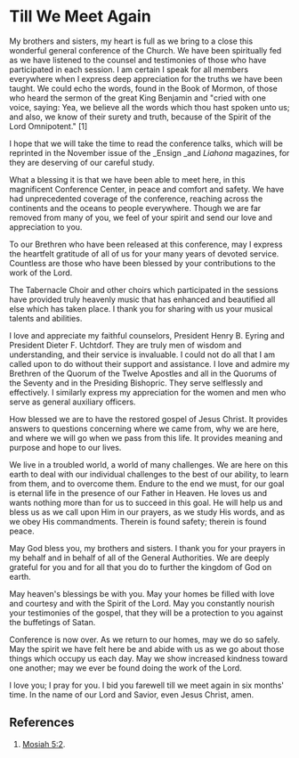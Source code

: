 # Till We Meet Again

My brothers and sisters, my heart is full as we bring to a close this
wonderful general conference of the Church. We have been spiritually fed as we
have listened to the counsel and testimonies of those who have participated in
each session. I am certain I speak for all members everywhere when I express
deep appreciation for the truths we have been taught. We could echo the words,
found in the Book of Mormon, of those who heard the sermon of the great King
Benjamin and "cried with one voice, saying: Yea, we believe all the words
which thou hast spoken unto us; and also, we know of their surety and truth,
because of the Spirit of the Lord Omnipotent." [1]

I hope that we will take the time to read the conference talks, which will be
reprinted in the November issue of the _Ensign _and _Liahona_ magazines, for
they are deserving of our careful study.

What a blessing it is that we have been able to meet here, in this magnificent
Conference Center, in peace and comfort and safety. We have had unprecedented
coverage of the conference, reaching across the continents and the oceans to
people everywhere. Though we are far removed from many of you, we feel of your
spirit and send our love and appreciation to you.

To our Brethren who have been released at this conference, may I express the
heartfelt gratitude of all of us for your many years of devoted service.
Countless are those who have been blessed by your contributions to the work of
the Lord.

The Tabernacle Choir and other choirs which participated in the sessions have
provided truly heavenly music that has enhanced and beautified all else which
has taken place. I thank you for sharing with us your musical talents and
abilities.

I love and appreciate my faithful counselors, President Henry B. Eyring and
President Dieter F. Uchtdorf. They are truly men of wisdom and understanding,
and their service is invaluable. I could not do all that I am called upon to
do without their support and assistance. I love and admire my Brethren of the
Quorum of the Twelve Apostles and all in the Quorums of the Seventy and in the
Presiding Bishopric. They serve selflessly and effectively. I similarly
express my appreciation for the women and men who serve as general auxiliary
officers.

How blessed we are to have the restored gospel of Jesus Christ. It provides
answers to questions concerning where we came from, why we are here, and where
we will go when we pass from this life. It provides meaning and purpose and
hope to our lives.

We live in a troubled world, a world of many challenges. We are here on this
earth to deal with our individual challenges to the best of our ability, to
learn from them, and to overcome them. Endure to the end we must, for our goal
is eternal life in the presence of our Father in Heaven. He loves us and wants
nothing more than for us to succeed in this goal. He will help us and bless us
as we call upon Him in our prayers, as we study His words, and as we obey His
commandments. Therein is found safety; therein is found peace.

May God bless you, my brothers and sisters. I thank you for your prayers in my
behalf and in behalf of all of the General Authorities. We are deeply grateful
for you and for all that you do to further the kingdom of God on earth.

May heaven's blessings be with you. May your homes be filled with love and
courtesy and with the Spirit of the Lord. May you constantly nourish your
testimonies of the gospel, that they will be a protection to you against the
buffetings of Satan.

Conference is now over. As we return to our homes, may we do so safely. May
the spirit we have felt here be and abide with us as we go about those things
which occupy us each day. May we show increased kindness toward one another;
may we ever be found doing the work of the Lord.

I love you; I pray for you. I bid you farewell till we meet again in six
months' time. In the name of our Lord and Savior, even Jesus Christ, amen.

## References

  1.   [Mosiah 5:2](https://www.lds.org/scriptures/bofm/mosiah/5.2?lang=eng#1).

